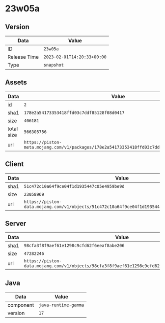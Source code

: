 # 23w05a

## Version

|**Data**        | **Value**                 |
|----------------|-------------------------|
| ID   | ```23w05a```   |
| Release Time   | ```2023-02-01T14:20:33+00:00```   |
| Type   | ```snapshot```   |

## Assets

|**Data**        | **Value**                 |
|----------------|-------------------------|
| id   | ```2```   |
| sha1   | ```178e2a54173353418ffd03c7ddf85128f08d0417```   |
| size   | ```406181```   |
| total size  | ```566305756```  |
| url       | ```https://piston-meta.mojang.com/v1/packages/178e2a54173353418ffd03c7ddf85128f08d0417/2.json``` |

## Client

|**Data**        | **Value**                 |
|----------------|-------------------------|
| sha1   | ```51c472c10a64f9ce04f1d1935447c05e4959be9d```   |
| size   | ```23058969```   |
| url       | ```https://piston-data.mojang.com/v1/objects/51c472c10a64f9ce04f1d1935447c05e4959be9d/client.jar``` |

## Server

|**Data**        | **Value**                 |
|----------------|-------------------------|
| sha1   | ```98cfa3f8f9aef61e1298c9cfd62f6eeaf8abe206```   |
| size   | ```47282246```   |
| url       | ```https://piston-data.mojang.com/v1/objects/98cfa3f8f9aef61e1298c9cfd62f6eeaf8abe206/server.jar``` |

## Java

|**Data**        | **Value**                 |
|----------------|-------------------------|
| component   | ```java-runtime-gamma```   |
| version   | ```17```   |